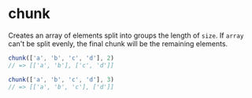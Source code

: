 # chunk

Creates an array of elements split into groups the length of `size`.
If `array` can't be split evenly, the final chunk will be the remaining
elements.

```ts
chunk(['a', 'b', 'c', 'd'], 2)
// => [['a', 'b'], ['c', 'd']]

chunk(['a', 'b', 'c', 'd'], 3)
// => [['a', 'b', 'c'], ['d']]
```
